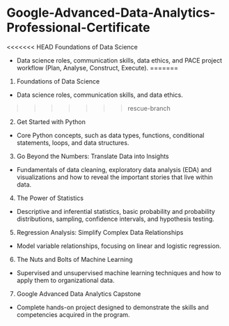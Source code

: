 # Google-Advanced-Data-Analytics-Professional-Certificate

<<<<<<< HEAD
Foundations of Data Science
- Data science roles, communication skills, data ethics, and PACE project workflow (Plan, Analyse, Construct, Execute).
=======
1. Foundations of Data Science
- Data science roles, communication skills, and data ethics.
>>>>>>> rescue-branch

2. Get Started with Python
- Core Python concepts, such as data types, functions, conditional statements, loops, and data structures.

3. Go Beyond the Numbers: Translate Data into Insights
- Fundamentals of data cleaning, exploratory data analysis (EDA) and visualizations and how to reveal the important stories that live within data.

4. The Power of Statistics
- Descriptive and inferential statistics, basic probability and probability distributions, sampling, confidence intervals, and hypothesis testing.

5. Regression Analysis: Simplify Complex Data Relationships
- Model variable relationships, focusing on linear and logistic regression.

6. The Nuts and Bolts of Machine Learning
- Supervised and unsupervised machine learning techniques and how to apply them to organizational data. 

7. Google Advanced Data Analytics Capstone
- Complete hands-on project designed to demonstrate the skills and competencies acquired in the program. 

